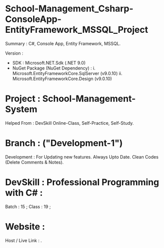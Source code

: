 # School-Management_Csharp-ConsoleApp-EntityFramework_MSSQL_Project
Summary : C#, Console App, Entity Framework, MSSQL.

Version :
- SDK : Microsoft.NET.Sdk (.NET 9.0)
- NuGet Package (NuGet Dependency) :
    i. Microsoft.EntityFrameworkCore.SqlServer (v9.0.10)
    ii. Microsoft.EntityFrameworkCore.Design (v9.0.10)


# Project : School-Management-System
Helped From : DevSkill Online-Class, Self-Practice, Self-Study.


# Branch : ("Development-1")
Development : For Updating new features. Always Upto Date. Clean Codes (Delete Comments & Notes). 


# DevSkill : Professional Programming with C# :
Batch : 15 ;
Class : 19 ;


# Website :
Host / Live Link : .

